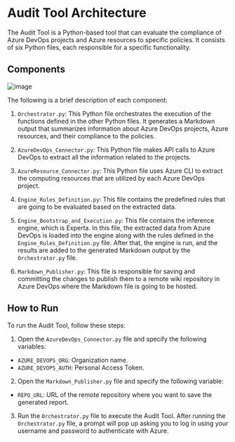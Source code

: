 # Audit Tool Architecture

The Audit Tool is a Python-based tool that can evaluate the compliance of Azure DevOps projects and Azure resources to specific policies. It consists of six Python files, each responsible for a specific functionality. 

## Components

![image](https://user-images.githubusercontent.com/74933380/228666089-fbfe40d2-cfe9-4e0c-8533-2bab46f4dc0d.png)


The following is a brief description of each component:

1. `Orchestrator.py`: This Python file orchestrates the execution of the functions defined in the other Python files. It generates a Markdown output that summarizes information about Azure DevOps projects, Azure resources, and their compliance to the policies.

2. `AzureDevOps_Connector.py`: This Python file makes API calls to Azure DevOps to extract all the information related to the projects.

3. `AzureResource_Connector.py`: This Python file uses Azure CLI to extract the computing resources that are utilized by each Azure DevOps project.

4. `Engine_Rules_Definition.py`: This file contains the predefined rules that are going to be evaluated based on the extracted data.

5. `Engine_Bootstrap_and_Execution.py`: This file contains the inference engine, which is Experta. In this file, the extracted data from Azure DevOps is loaded into the engine along with the rules defined in the `Engine_Rules_Definition.py` file. After that, the engine is run, and the results are added to the generated Markdown output by the `Orchestrator.py` file.

6. `Markdown_Publisher.py`: This file is responsible for saving and committing the changes to publish them to a remote wiki repository in Azure DevOps where the Markdown file is going to be hosted.

## How to Run

To run the Audit Tool, follow these steps:

1. Open the `AzureDevOps_Connector.py` file and specify the following variables:

- `AZURE_DEVOPS_ORG`: Organization name.
- `AZURE_DEVOPS_AUTH`: Personal Access Token.

2. Open the `Markdown_Publisher.py` file and specify the following variable:

- `REPO_URL`: URL of the remote repository where you want to save the generated report.

3. Run the `Orchestrator.py` file to execute the Audit Tool. After running the `Orchestrator.py` file, a prompt will pop up asking you to log in using your username and password to authenticate with Azure.
